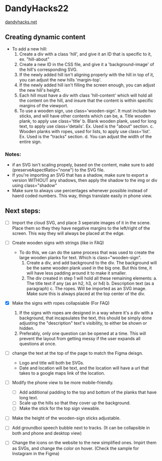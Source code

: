 # DandyHacks22

[dandyhacks.net](https://dandyhacks.net/)

## Creating dynamic content

- To add a new hill:
  1. Create a div with a class 'hill', and give it an ID that is specific to it, ex. "hill-about"
  2. Create a new ID in the CSS file, and give it a 'background-image' of the hill's corresponding SVG.
  3. If the newly added hill isn't aligning properly with the hill in top of it, you can adjust the new hills 'margin-top'.
  4. If the newly added hill isn't filling the screen enough, you can adjust the new hill's height.
  5. Each hill must have a div with class 'hill-content' which will hold all the content on the hill, and insure that the content is within specific margins of the viewport.
  6. To use a wooden sign, use class='wooden-sign'. It must include two sticks, and will have other contents which can be,
     a. Title wooden plank, to apply use class='title'
     b. Blank wooden plank, used for long text, to apply use class='details'. Ex. Used is the "about" section.
     c. Wooden planks with ropes, used for lists, to apply use class='list'. Ex. Used is the "tracks" section.
     d. You can adjust the width of the entire sign.

### Notes:

- if an SVG isn't scaling propely, based on the content, make sure to add (preserveAspectRatio="none") to the SVG file.
- If you're importing an SVG that has a shadow, make sure to export a version WITHOUT any shadows, then apply the shadow to the img or div using class="shadow"
- Make sure to always use percentages whenever possible instead of haerd coded numbers. This way, things translate easily in phone view.

## Next steps:

- [ ] Import the cloud SVG, and place 3 seperate images of it in the scene. Place them so they they have negative margins to the left/right of the screen. This way they will always be placed at the edge.
- [ ] Create wooden signs with strings (like in FAQ)

  - To do this, we can do the same process that was used to create the large wooden planks for text. Which is class="wooden-sign".
    1. Create a div, and add background to the div. The background will be the same wooden plank used in the big one. But this time, it will have less padding around it to make it smaller.
    2. The div created in step 1 will hold all these remaining elements:
       a. The title text if any (as an h2, h3, or h4)
       b. Description text (as a paragraph)
       c. The ropes. Will be imported as an SVG image. Make sure this is always placed at the top center of the div.

- [x] Make the signs with ropes collapsiable (For FAQ)
  1. If the signs with ropes are designed in a way where it's a div with a background, that incapsulates the text, this should be simply done adjusting the "description" text's visibility, to either be shown or hidden.
  2. Preferably, only one question can be opened at a time. This will prevent the layout from getting messy if the user expands all questions at once.
- [ ] change the text at the top of the page to match the Figma deisgn.
  - Logo and title will both be SVGs.
  - Date and location will be text, and the location will have a url that takes to a google maps link of the location.
- [ ] Modify the phone view to be more mobile-friendly.
  - [ ] Add additional padding to the top and bottom of the planks that have long text.
  - [ ] Scale up the hills so that they cover up the background.
  - [ ] Make the stick for the top sign viewable.
- [ ] Make the height of the wooden-sign sticks adjustable.
- [ ] Add groundboi speech bubble next to tracks. (It can be collapsible in both and phone and desktop view)
- [ ] Change the icons on the website to the new simplified ones. Impirt them as SVGs, and change the color on hover. (Check the sample for Instagram in the Figma)
